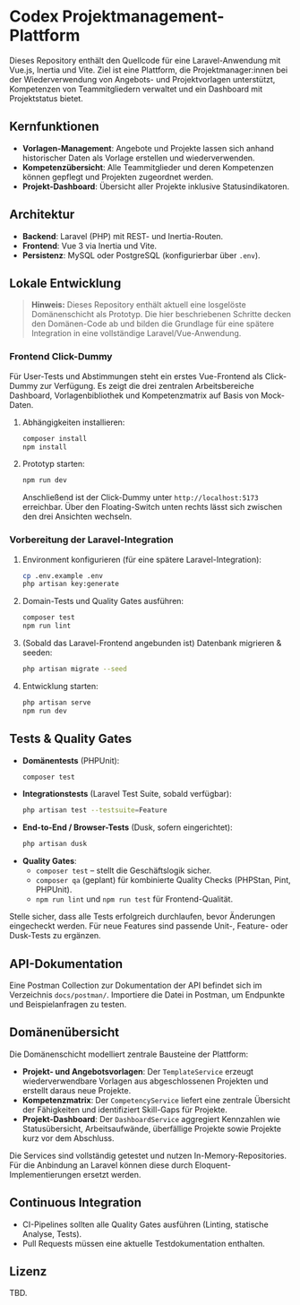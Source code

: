 # Codex Projektmanagement-Plattform

Dieses Repository enthält den Quellcode für eine Laravel-Anwendung mit Vue.js, Inertia und Vite. Ziel ist eine Plattform, die Projektmanager:innen bei der Wiederverwendung von Angebots- und Projektvorlagen unterstützt, Kompetenzen von Teammitgliedern verwaltet und ein Dashboard mit Projektstatus bietet.

## Kernfunktionen
- **Vorlagen-Management**: Angebote und Projekte lassen sich anhand historischer Daten als Vorlage erstellen und wiederverwenden.
- **Kompetenzübersicht**: Alle Teammitglieder und deren Kompetenzen können gepflegt und Projekten zugeordnet werden.
- **Projekt-Dashboard**: Übersicht aller Projekte inklusive Statusindikatoren.

## Architektur
- **Backend**: Laravel (PHP) mit REST- und Inertia-Routen.
- **Frontend**: Vue 3 via Inertia und Vite.
- **Persistenz**: MySQL oder PostgreSQL (konfigurierbar über `.env`).

## Lokale Entwicklung

> **Hinweis:** Dieses Repository enthält aktuell eine losgelöste Domänenschicht als Prototyp. Die hier beschriebenen Schritte decken den Domänen-Code ab und bilden die Grundlage für eine spätere Integration in eine vollständige Laravel/Vue-Anwendung.

### Frontend Click-Dummy

Für User-Tests und Abstimmungen steht ein erstes Vue-Frontend als Click-Dummy zur Verfügung. Es zeigt die drei zentralen Arbeitsbereiche Dashboard, Vorlagenbibliothek und Kompetenzmatrix auf Basis von Mock-Daten.

1. Abhängigkeiten installieren:
   ```bash
   composer install
   npm install
   ```
2. Prototyp starten:
   ```bash
   npm run dev
   ```
   Anschließend ist der Click-Dummy unter `http://localhost:5173` erreichbar. Über den Floating-Switch unten rechts lässt sich zwischen den drei Ansichten wechseln.

### Vorbereitung der Laravel-Integration

1. Environment konfigurieren (für eine spätere Laravel-Integration):
   ```bash
   cp .env.example .env
   php artisan key:generate
   ```
2. Domain-Tests und Quality Gates ausführen:
   ```bash
   composer test
   npm run lint
   ```
3. (Sobald das Laravel-Frontend angebunden ist) Datenbank migrieren & seeden:
   ```bash
   php artisan migrate --seed
   ```
4. Entwicklung starten:
   ```bash
   php artisan serve
   npm run dev
   ```

## Tests & Quality Gates
- **Domänentests** (PHPUnit):
  ```bash
  composer test
  ```
- **Integrationstests** (Laravel Test Suite, sobald verfügbar):
  ```bash
  php artisan test --testsuite=Feature
  ```
- **End-to-End / Browser-Tests** (Dusk, sofern eingerichtet):
  ```bash
  php artisan dusk
  ```
- **Quality Gates**:
  - `composer test` – stellt die Geschäftslogik sicher.
  - `composer qa` (geplant) für kombinierte Quality Checks (PHPStan, Pint, PHPUnit).
  - `npm run lint` und `npm run test` für Frontend-Qualität.

Stelle sicher, dass alle Tests erfolgreich durchlaufen, bevor Änderungen eingecheckt werden. Für neue Features sind passende Unit-, Feature- oder Dusk-Tests zu ergänzen.

## API-Dokumentation
Eine Postman Collection zur Dokumentation der API befindet sich im Verzeichnis `docs/postman/`. Importiere die Datei in Postman, um Endpunkte und Beispielanfragen zu testen.

## Domänenübersicht

Die Domänenschicht modelliert zentrale Bausteine der Plattform:

- **Projekt- und Angebotsvorlagen**: Der `TemplateService` erzeugt wiederverwendbare Vorlagen aus abgeschlossenen Projekten und erstellt daraus neue Projekte.
- **Kompetenzmatrix**: Der `CompetencyService` liefert eine zentrale Übersicht der Fähigkeiten und identifiziert Skill-Gaps für Projekte.
- **Projekt-Dashboard**: Der `DashboardService` aggregiert Kennzahlen wie Statusübersicht, Arbeitsaufwände, überfällige Projekte sowie Projekte kurz vor dem Abschluss.

Die Services sind vollständig getestet und nutzen In-Memory-Repositories. Für die Anbindung an Laravel können diese durch Eloquent-Implementierungen ersetzt werden.

## Continuous Integration
- CI-Pipelines sollten alle Quality Gates ausführen (Linting, statische Analyse, Tests).
- Pull Requests müssen eine aktuelle Testdokumentation enthalten.

## Lizenz
TBD.
